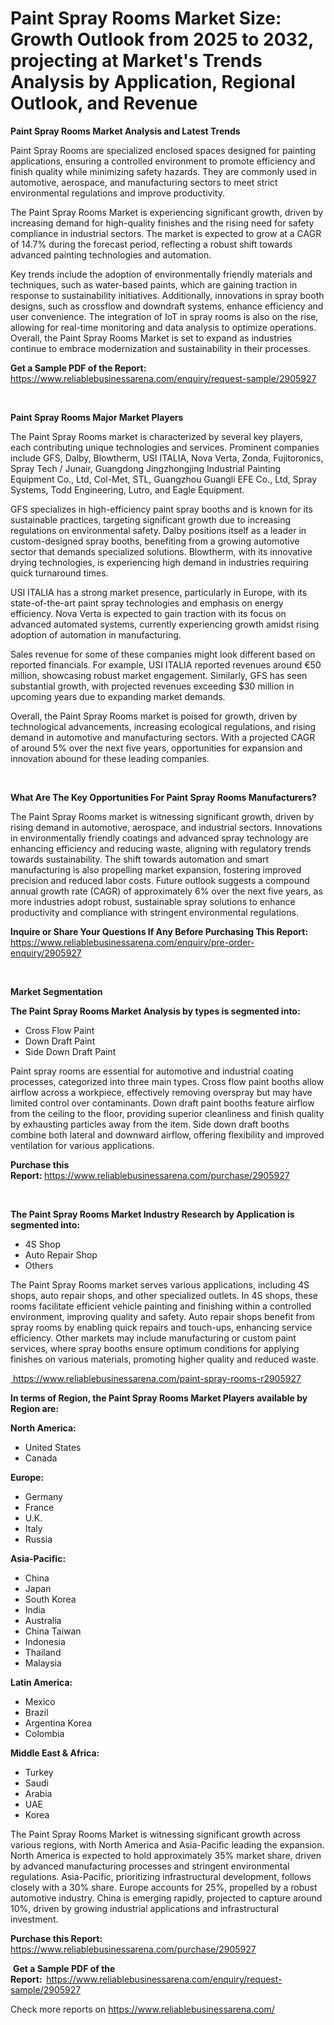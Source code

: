 <p><h1>Paint Spray Rooms Market Size: Growth Outlook from 2025 to 2032, projecting at Market's Trends Analysis by Application, Regional Outlook, and Revenue</h1></p><p><strong>Paint Spray Rooms Market Analysis and Latest Trends</strong></p>
<p><p>Paint Spray Rooms are specialized enclosed spaces designed for painting applications, ensuring a controlled environment to promote efficiency and finish quality while minimizing safety hazards. They are commonly used in automotive, aerospace, and manufacturing sectors to meet strict environmental regulations and improve productivity.</p><p>The Paint Spray Rooms Market is experiencing significant growth, driven by increasing demand for high-quality finishes and the rising need for safety compliance in industrial sectors. The market is expected to grow at a CAGR of 14.7% during the forecast period, reflecting a robust shift towards advanced painting technologies and automation. </p><p>Key trends include the adoption of environmentally friendly materials and techniques, such as water-based paints, which are gaining traction in response to sustainability initiatives. Additionally, innovations in spray booth designs, such as crossflow and downdraft systems, enhance efficiency and user convenience. The integration of IoT in spray rooms is also on the rise, allowing for real-time monitoring and data analysis to optimize operations. Overall, the Paint Spray Rooms Market is set to expand as industries continue to embrace modernization and sustainability in their processes.</p></p>
<p><strong>Get a Sample PDF of the Report:&nbsp;</strong> <a href="https://www.reliablebusinessarena.com/enquiry/request-sample/2905927?utm_campaign=2947&utm_medium=2&utm_source=Github&utm_content=ia&utm_term=12032025&utm_id=paint-spray-rooms">https://www.reliablebusinessarena.com/enquiry/request-sample/2905927</a></p>
<p>&nbsp;</p>
<p><strong>Paint Spray Rooms Major Market Players</strong></p>
<p><p>The Paint Spray Rooms market is characterized by several key players, each contributing unique technologies and services. Prominent companies include GFS, Dalby, Blowtherm, USI ITALIA, Nova Verta, Zonda, Fujitoronics, Spray Tech / Junair, Guangdong Jingzhongjing Industrial Painting Equipment Co., Ltd, Col-Met, STL, Guangzhou Guangli EFE Co., Ltd, Spray Systems, Todd Engineering, Lutro, and Eagle Equipment.</p><p>GFS specializes in high-efficiency paint spray booths and is known for its sustainable practices, targeting significant growth due to increasing regulations on environmental safety. Dalby positions itself as a leader in custom-designed spray booths, benefiting from a growing automotive sector that demands specialized solutions. Blowtherm, with its innovative drying technologies, is experiencing high demand in industries requiring quick turnaround times.</p><p>USI ITALIA has a strong market presence, particularly in Europe, with its state-of-the-art paint spray technologies and emphasis on energy efficiency. Nova Verta is expected to gain traction with its focus on advanced automated systems, currently experiencing growth amidst rising adoption of automation in manufacturing. </p><p>Sales revenue for some of these companies might look different based on reported financials. For example, USI ITALIA reported revenues around €50 million, showcasing robust market engagement. Similarly, GFS has seen substantial growth, with projected revenues exceeding $30 million in upcoming years due to expanding market demands.</p><p>Overall, the Paint Spray Rooms market is poised for growth, driven by technological advancements, increasing ecological regulations, and rising demand in automotive and manufacturing sectors. With a projected CAGR of around 5% over the next five years, opportunities for expansion and innovation abound for these leading companies.</p></p>
<p>&nbsp;</p>
<p><strong>What Are The Key Opportunities For Paint Spray Rooms Manufacturers?</strong></p>
<p><p>The Paint Spray Rooms market is witnessing significant growth, driven by rising demand in automotive, aerospace, and industrial sectors. Innovations in environmentally friendly coatings and advanced spray technology are enhancing efficiency and reducing waste, aligning with regulatory trends towards sustainability. The shift towards automation and smart manufacturing is also propelling market expansion, fostering improved precision and reduced labor costs. Future outlook suggests a compound annual growth rate (CAGR) of approximately 6% over the next five years, as more industries adopt robust, sustainable spray solutions to enhance productivity and compliance with stringent environmental regulations.</p></p>
<p><strong>Inquire or Share Your Questions If Any Before Purchasing This Report:</strong> <a href="https://www.reliablebusinessarena.com/enquiry/pre-order-enquiry/2905927?utm_campaign=2947&utm_medium=2&utm_source=Github&utm_content=ia&utm_term=12032025&utm_id=paint-spray-rooms">https://www.reliablebusinessarena.com/enquiry/pre-order-enquiry/2905927</a></p>
<p>&nbsp;</p>
<p><strong>Market Segmentation</strong></p>
<p><strong>The Paint Spray Rooms Market Analysis by types is segmented into:</strong></p>
<p><ul><li>Cross Flow Paint</li><li>Down Draft Paint</li><li>Side Down Draft Paint</li></ul></p>
<p><p>Paint spray rooms are essential for automotive and industrial coating processes, categorized into three main types. Cross flow paint booths allow airflow across a workpiece, effectively removing overspray but may have limited control over contaminants. Down draft paint booths feature airflow from the ceiling to the floor, providing superior cleanliness and finish quality by exhausting particles away from the item. Side down draft booths combine both lateral and downward airflow, offering flexibility and improved ventilation for various applications.</p></p>
<p><strong>Purchase this Report:&nbsp;</strong><a href="https://www.reliablebusinessarena.com/purchase/2905927?utm_campaign=2947&utm_medium=2&utm_source=Github&utm_content=ia&utm_term=12032025&utm_id=paint-spray-rooms">https://www.reliablebusinessarena.com/purchase/2905927</a></p>
<p>&nbsp;</p>
<p><strong>The Paint Spray Rooms Market Industry Research by Application is segmented into:</strong></p>
<p><ul><li>4S Shop</li><li>Auto Repair Shop</li><li>Others</li></ul></p>
<p><p>The Paint Spray Rooms market serves various applications, including 4S shops, auto repair shops, and other specialized outlets. In 4S shops, these rooms facilitate efficient vehicle painting and finishing within a controlled environment, improving quality and safety. Auto repair shops benefit from spray rooms by enabling quick repairs and touch-ups, enhancing service efficiency. Other markets may include manufacturing or custom paint services, where spray booths ensure optimum conditions for applying finishes on various materials, promoting higher quality and reduced waste.</p></p>
<p><a href="https://www.reliablebusinessarena.com/paint-spray-rooms-r2905927?utm_campaign=2947&utm_medium=2&utm_source=Github&utm_content=ia&utm_term=12032025&utm_id=paint-spray-rooms">&nbsp;https://www.reliablebusinessarena.com/paint-spray-rooms-r2905927</a></p>
<p><strong>In terms of Region, the Paint Spray Rooms Market Players available by Region are:</strong></p>
<p>
    <p> <strong> North America: </strong>
        <ul>
            <li>United States</li>
            <li>Canada</li>
        </ul>
        </p> 
    <p> <strong> Europe: </strong>
        <ul>
            <li>Germany</li>
            <li>France</li>
            <li>U.K.</li>
            <li>Italy</li>
            <li>Russia</li>
        </ul>
        </p> 
    <p> <strong> Asia-Pacific: </strong>
        <ul>
            <li>China</li>
            <li>Japan</li>
            <li>South Korea</li>
            <li>India</li>
            <li>Australia</li>
            <li>China Taiwan</li>
            <li>Indonesia</li>
            <li>Thailand</li>
            <li>Malaysia</li>
        </ul>
        </p> 
    <p> <strong> Latin America: </strong>
        <ul>
            <li>Mexico</li>
            <li>Brazil</li>
            <li>Argentina Korea</li>
            <li>Colombia</li>
        </ul>
        </p> 
    <p> <strong> Middle East & Africa: </strong>
        <ul>
            <li>Turkey</li>
            <li>Saudi</li>
            <li>Arabia</li>
            <li>UAE</li>
            <li>Korea</li>
        </ul>
    </p>
    </p>
<p><p>The Paint Spray Rooms Market is witnessing significant growth across various regions, with North America and Asia-Pacific leading the expansion. North America is expected to hold approximately 35% market share, driven by advanced manufacturing processes and stringent environmental regulations. Asia-Pacific, prioritizing infrastructural development, follows closely with a 30% share. Europe accounts for 25%, propelled by a robust automotive industry. China is emerging rapidly, projected to capture around 10%, driven by growing industrial applications and infrastructural investment.</p></p>
<p><strong>Purchase this Report: </strong><a href="https://www.reliablebusinessarena.com/purchase/2905927?utm_campaign=2947&utm_medium=2&utm_source=Github&utm_content=ia&utm_term=12032025&utm_id=paint-spray-rooms">https://www.reliablebusinessarena.com/purchase/2905927</a></p>
<p>&nbsp;<strong>Get a Sample PDF of the Report:&nbsp;&nbsp;</strong><a href="https://www.reliablebusinessarena.com/enquiry/request-sample/2905927?utm_campaign=2947&utm_medium=2&utm_source=Github&utm_content=ia&utm_term=12032025&utm_id=paint-spray-rooms">https://www.reliablebusinessarena.com/enquiry/request-sample/2905927</a></p>
<p><strong></strong></p>
<p>Check more reports on <a href="https://www.reliablebusinessarena.com/?utm_campaign=2947&utm_medium=2&utm_source=Github&utm_content=ia&utm_term=12032025&utm_id=paint-spray-rooms">https://www.reliablebusinessarena.com/</a></p>
